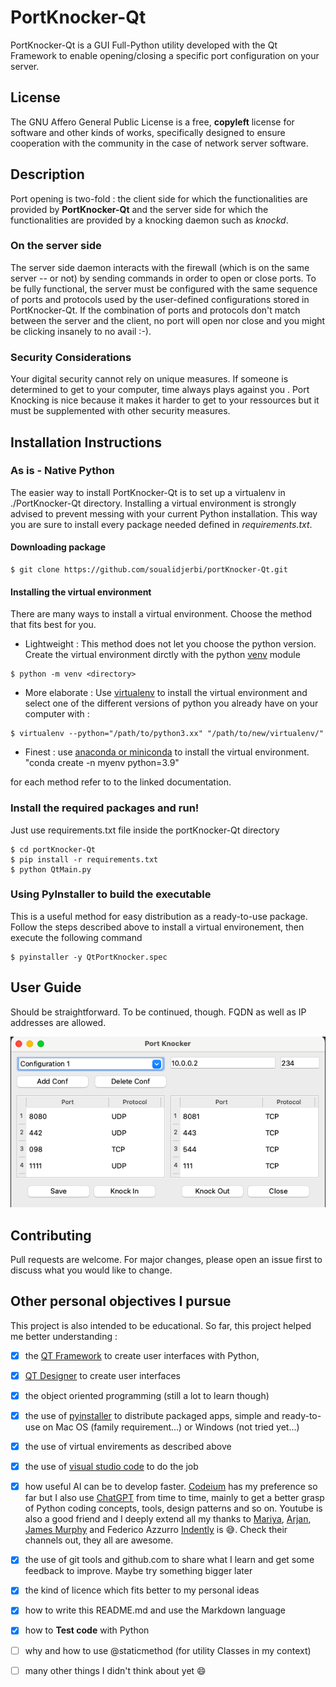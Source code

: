 # PortKnocker-Qt

PortKnocker-Qt is a GUI Full-Python utility developed with the Qt Framework to enable opening/closing a specific port configuration on your server.

## License

The GNU Affero General Public License is a free, **copyleft** license for software and other kinds of works, specifically designed to ensure cooperation with the community in the case of network server software.

## Description

Port opening is two-fold : the client side for which the functionalities are provided by **PortKnocker-Qt** and the server side for which the functionalities are provided by a knocking daemon such as *knockd*. 

### On the server side

The server side daemon interacts with the firewall (which is on the same server -- or not) by sending commands in order to open or close ports. To be fully functional, the server must be configured with the same sequence of ports and protocols used by the user-defined configurations stored in PortKnocker-Qt. If the combination of ports and protocols don't match between the server and the client, no port will open nor close and you might be clicking insanely to no avail :-).

### Security Considerations

Your digital security cannot rely on unique measures. If someone is determined to get to your computer, time always plays against you . Port Knocking is nice because it makes it harder to get to your ressources but it must be supplemented with other security measures.

## Installation Instructions

### As is - Native Python

The easier way to install PortKnocker-Qt is to set up a virtualenv in ./PortKnocker-Qt directory. Installing a virtual environment is strongly advised to prevent messing with your current Python installation. This way you are sure to install every package needed defined in *requirements.txt*. 

#### Downloading package 

```
$ git clone https://github.com/soualidjerbi/portKnocker-Qt.git
```

#### Installing the virtual environment

There are many ways to install a virtual environment. Choose the method that fits best for you. 

- Lightweight  : This method does not let you choose the python version. Create the virtual environment dirctly with the python [venv](https://peps.python.org/pep-0405/) module

```
$ python -m venv <directory>
```

- More elaborate : Use [virtualenv](https://virtualenv.pypa.io/en/latest/user_guide.html) to install the virtual environment and select one of the different versions of python you already have on your computer with : 

```
$ virtualenv --python="/path/to/python3.xx" "/path/to/new/virtualenv/"
```

- Finest : use [anaconda or miniconda](https://docs.conda.io/projects/conda/en/latest/user-guide/tasks/manage-environments.html) to install the virtual environment. "conda create -n myenv python=3.9"

for each method refer to to the linked documentation.

### Install the required packages and run!

Just use requirements.txt file inside the portKnocker-Qt directory

```
$ cd portKnocker-Qt
$ pip install -r requirements.txt
$ python QtMain.py
```

### Using PyInstaller to build the executable

This is a useful method for easy distribution as a ready-to-use package.
Follow the steps described above to install a virtual environement, then execute the following command

```
$ pyinstaller -y QtPortKnocker.spec
```

## User Guide

Should be straightforward. To be continued, though.
FQDN as well as IP addresses are allowed.

![alt text](https://github.com/soualidjerbi/portKnocker-Qt/blob/main/mainWindow.png)


## Contributing

Pull requests are welcome. For major changes, please open an issue first
to discuss what you would like to change.

## Other personal objectives I pursue

This project is also intended to be educational. So far, this project helped me better understanding :

- [x] the [QT Framework](https://doc.qt.io/) to create user interfaces with Python,
- [x] [QT Designer](https://doc.qt.io/qt-6/qtdesigner-manual.html) to create user interfaces
- [x] the object oriented programming (still a lot to learn though)
- [x] the use of [pyinstaller](https://pyinstaller.org/en/stable/) to distribute packaged apps, simple and ready-to-use on Mac OS (family requirement...) or Windows (not tried yet...)
- [x] the use of virtual envirements as described above
- [x] the use of [visual studio code](https://code.visualstudio.com/) to do the job
- [x] how useful AI can be to develop faster. [Codeium](https://codeium.com/) has my preference so far but I also use [ChatGPT](https://chatgpt.com) from time to time, mainly to get a better grasp of Python coding concepts, tools, design patterns and so on. Youtube is also a good friend and I deeply extend all my thanks to [Mariya](https://www.youtube.com/@PythonSimplified), [Arjan](https://www.youtube.com/@ArjanCodes), [James Murphy](https://www.youtube.com/@mCoding) and Federico Azzurro [Indently](https://www.youtube.com/@Indently) is 😅. Check their channels out, they all are awesome.
- [x] the use of git tools and github.com to share what I learn and get some feedback to improve. Maybe try something bigger later
- [x] the kind of licence which fits better to my personal ideas
- [x] how to write this README.md and use the Markdown language
- [x] how to **Test code** with Python
- [ ] why and how to use @staticmethod (for utility Classes in my context)
- [ ] many other things I didn't think about yet :smile:


